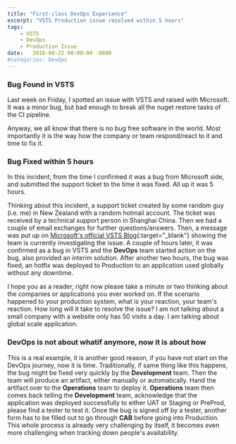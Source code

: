 ```yaml
---
title: "First-class DevOps Experience"
excerpt: "VSTS Production issue resolved within 5 hours"
tags: 
    - VSTS
    - DevOps
    - Production Issue
date:   2018-08-22 00:00:00 -0600
#categories: DevOps
---
```


### Bug Found in VSTS
Last week on Friday, I spotted an issue with VSTS and raised with Microsoft. It was a minor bug, but bad enough to break all the nuget restore tasks of the CI pipeline. 

Anyway, we all know that there is no bug free software in the world. Most importantly it is the way how the company or team respond/react to it and time to fix it. 

### Bug Fixed within 5 hours

In this incident, from the time I confirmed it was a bug from Microsoft side, and submitted the support ticket to the time it was fixed. All up it was 5 hours. 

Thinking about this incident, a support ticket created by some random guy (i.e. me) in New Zealand with a random hotmail account. The ticket was received by a technical support person in Shanghai China. Then we had a couple of email exchanges for further questions/answers. Then, a message was put up on [Microsoft's official VSTS Blog](https://blogs.msdn.microsoft.com/vsoservice/?p=17325){:target="_blank"} showing the team is currently investigating the issue. A couple of hours later, it was confirmed as a bug in VSTS and the **DevOps** team started action on the bug, also provided an interim solution. After another two hours, the bug was fixed, an hotfix was deployed to Production to an application used globally without any downtime.

I hope you as a reader, right now please take a minute or two thinking about the companies or applications you ever worked on. If the scenario happened to your production system, what is your reaction, your team's reaction. How long will it take to resolve the issue? I am not talking about a small company with a website only has 50 visits a day. I am talking about global scale application.

### DevOps is not about whatif anymore, now it is about how
This is a real example, it is another good reason, if you have not start on the DevOps journey, now it is time. 
Traditionally, if same thing like this happens, the bug might be fixed very quickly by the **Development** team. Then the team will produce an artifact, either manually or automatically. Hand the artifact over to the **Operations** team to deploy it. **Operations** team then comes back telling the **Development** team, acknowledge that the application was deployed successfully to either UAT or Staging or PreProd, please find a tester to test it. Once the bug is signed off by a tester, another form has to be filled out to go through **CAB** before going into Production. This whole process is already very challenging by itself, it becomes even more challenging when tracking down people's availability. 
